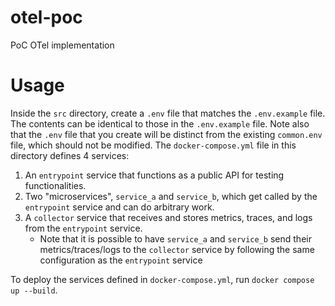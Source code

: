 # otel-poc
PoC OTel implementation

# Usage

Inside the `src` directory, create a `.env` file that matches the `.env.example` file. The contents can be 
identical to those in the `.env.example` file. Note also that the `.env` file that you create will be distinct
from the existing `common.env` file, which should not be modified. The `docker-compose.yml` file in this directory 
defines 4 services:

1. An `entrypoint` service that functions as a public API for testing functionalities.
2. Two "microservices", `service_a` and `service_b`, which get called by the `entrypoint` service and can
do arbitrary work.
3. A `collector` service that receives and stores metrics, traces, and logs from the `entrypoint` service.
    * Note that it is possible to have `service_a` and `service_b` send their metrics/traces/logs to the 
    `collector` service by following the same configuration as the `entrypoint` service


To deploy the services defined in `docker-compose.yml`, run `docker compose up --build`. 